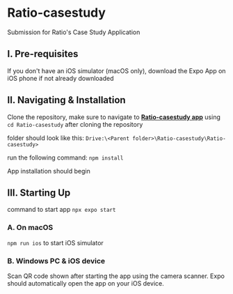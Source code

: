 # Ratio-casestudy
Submission for Ratio's Case Study Application
## I. Pre-requisites 
If you don't have an iOS simulator (macOS only), download the Expo App on iOS phone if not already downloaded

## II. Navigating & Installation
Clone the repository, make sure to navigate to  <u>**Ratio-casestudy app**</u> using `cd Ratio-casestudy` after cloning the repository 

folder should look like this: `Drive:\<Parent folder>\Ratio-casestudy\Ratio-casestudy>`

run the following command: `npm install`

App installation should begin

## III. Starting Up
command to start app `npx expo start`
### A. On macOS
`npm run ios` to start iOS simulator
### B. Windows PC & iOS device
Scan QR code shown after starting the app using the camera scanner. Expo should automatically open the app on your iOS device.
